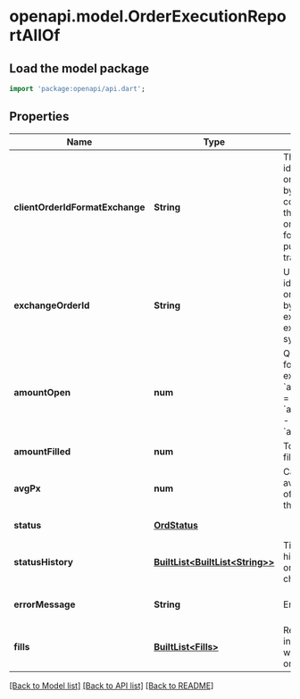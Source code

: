 # openapi.model.OrderExecutionReportAllOf

## Load the model package
```dart
import 'package:openapi/api.dart';
```

## Properties
Name | Type | Description | Notes
------------ | ------------- | ------------- | -------------
**clientOrderIdFormatExchange** | **String** | The unique identifier of the order assigned by the client converted to the exchange order tag format for the purpose of tracking it. | [default to null]
**exchangeOrderId** | **String** | Unique identifier of the order assigned by the exchange or executing system. | [optional] [default to null]
**amountOpen** | **num** | Quantity open for further execution. &#x60;amount_open&#x60; &#x3D; &#x60;amount_order&#x60; - &#x60;amount_filled&#x60; | [default to null]
**amountFilled** | **num** | Total quantity filled. | [default to null]
**avgPx** | **num** | Calculated average price of all fills on this order. | [optional] [default to null]
**status** | [**OrdStatus**](OrdStatus.md) |  | [default to null]
**statusHistory** | [**BuiltList&lt;BuiltList&lt;String&gt;&gt;**](List.md) | Timestamped history of order status changes. | [optional] [default to const []]
**errorMessage** | **String** | Error message. | [optional] [default to null]
**fills** | [**BuiltList&lt;Fills&gt;**](Fills.md) | Relay fill information on working orders. | [optional] [default to const []]

[[Back to Model list]](../README.md#documentation-for-models) [[Back to API list]](../README.md#documentation-for-api-endpoints) [[Back to README]](../README.md)


